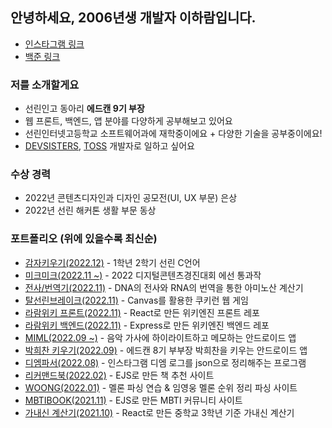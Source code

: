 ## 안녕하세요, 2006년생 개발자 이하람입니다. 
* <a href="https://www.instagram.com/im.rarame">인스타그램 링크</a>
* <a href="https://www.acmicpc.net/user/slyram06">백준 링크</a>

### 저를 소개할게요
* 선린인고 동아리 <b>에드캔 9기 부장</b>
* 웹 프론트, 백엔드, 앱 분야를 다양하게 공부해보고 있어요
* 선린인터넷고등학교 소프트웨어과에 재학중이에요 + 다양한 기술을 공부중이에요!
* <a href="https://github.com/devsisters">DEVSISTERS</a>, <a href="https://github.com/toss">TOSS</a> 개발자로 일하고 싶어요

### 수상 경력
- 2022년 콘텐츠디자인과 디자인 공모전(UI, UX 부문) 은상
- 2022년 선린 해커톤 생활 부문 동상

### 포트폴리오 (위에 있을수록 최신순)
- <a href="https://github.com/leecouple/project">감자키우기(2022.12)</a> - 1학년 2학기 선린 C언어 
- <a href="https://github.com/SweetGuyFanClub2th/MickMick">미크미크(2022.11 ~)</a> - 2022 디지털콘텐츠경진대회 에선 통과작
- <a href="https://iamraram.github.io/routes/science.html">전사/번역기(2022.11)</a> - DNA의 전사와 RNA의 번역을 통한 아미노산 계산기
- <a href="https://github.com/iamraram/WebGame">탈선린브레이크(2022.11)</a> - Canvas를 활용한 쿠키런 웹 게임
- <a href="https://github.com/iamraram/raramWiki_front">라람위키 프론트(2022.11)</a> - React로 만든 위키엔진 프론트 레포
- <a href="https://github.com/iamraram/raramWiki_back">라람위키 백엔드(2022.11)</a> - Express로 만든 위키엔진 백엔드 레포
- <a href="https://github.com/iamraram/miml">MIML(2022.09 ~)</a> - 음악 가사에 하이라이트하고 메모하는 안드로이드 앱
- <a href="https://github.com/iamraram/mr.park">박희찬 키우기(2022.09)</a> - 에드캔 8기 부부장 박희찬을 키우는 안드로이드 앱
- <a href="https://github.com/iamraram/DM_parsing">디엠파서(2022.08)</a> - 인스타그램 디엠 로그를 json으로 정리해주는 프로그램
- <a href="https://github.com/iamraram/diaryservice">리커맨드북(2022.02)</a> - EJS로 만든 책 추천 사이트
- <a href="https://github.com/iamraram/woong">WOONG(2022.01)</a> - 멜론 파싱 연습 & 임영웅 멜론 순위 정리 파싱 사이트
- <a href="https://github.com/iamraram/mbtibook">MBTIBOOK(2021.11)</a> - EJS로 만든 MBTI 커뮤니티 사이트
- <a href="https://github.com/iamraram/ganaesin">가내신 계산기(2021.10)</a> - React로 만든 중학교 3학년 기준 가내신 계산기
